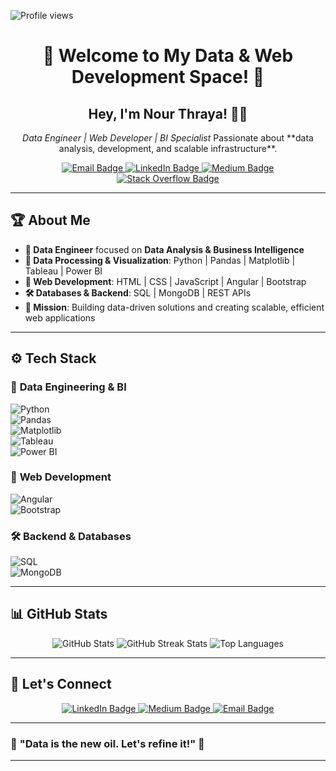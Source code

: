 <p align="left">
  <img src="https://komarev.com/ghpvc/?username=nour-thraya&label=Profile%20views&color=0e75b6&style=flat" alt="Profile views"/>
</p>

<h1 align="center">🚀 Welcome to My Data & Web Development Space! 🚀</h1>

<h2 align="center">Hey, I'm <strong>Nour Thraya</strong>! 👨‍💻</h2>
<p align="center">
  <em>Data Engineer | Web Developer | BI Specialist</em>  
  Passionate about **data analysis, development, and scalable infrastructure**.
</p>

<p align="center">
  <a href="mailto:thraya_nour@yahoo.com">
    <img src="https://img.shields.io/badge/Email-me-red?style=for-the-badge&logo=gmail" alt="Email Badge"/>
  </a>
  <a href="https://www.linkedin.com/in/nour-thraya-34ba0b1b4/" target="_blank">
    <img src="https://img.shields.io/badge/LinkedIn-connect-blue?style=for-the-badge&logo=linkedin" alt="LinkedIn Badge"/>
  </a>
  <a href="https://medium.com/@nourthraya" target="_blank">
    <img src="https://img.shields.io/badge/Medium-read-%2312100E?style=for-the-badge&logo=medium&logoColor=white" alt="Medium Badge"/>
  </a>
  <a href="https://stackoverflow.com/users/29835291/nour-thraya" target="_blank">
    <img src="https://img.shields.io/badge/Stackoverflow-ask-%23FE7A16?style=for-the-badge&logo=stack-overflow&logoColor=white" alt="Stack Overflow Badge"/>
  </a>
</p>

---

## 🏆 **About Me**
- **💼 Data Engineer** focused on **Data Analysis & Business Intelligence**  
- **🚀 Data Processing & Visualization**: Python | Pandas | Matplotlib | Tableau | Power BI  
- **🔧 Web Development**: HTML | CSS | JavaScript | Angular | Bootstrap  
- **🛠️ Databases & Backend**: SQL | MongoDB | REST APIs  
- **🎯 Mission**: Building data-driven solutions and creating scalable, efficient web applications  

---

## ⚙️ **Tech Stack**
### 🚀 **Data Engineering & BI**
![Python](https://img.shields.io/badge/Python-%233776AB.svg?style=for-the-badge&logo=python&logoColor=white)  
![Pandas](https://img.shields.io/badge/Pandas-%23150458.svg?style=for-the-badge&logo=pandas&logoColor=white)  
![Matplotlib](https://img.shields.io/badge/Matplotlib-%230A0E25.svg?style=for-the-badge&logo=matplotlib&logoColor=white)  
![Tableau](https://img.shields.io/badge/Tableau-%23300C73.svg?style=for-the-badge&logo=tableau&logoColor=white)  
![Power BI](https://img.shields.io/badge/Power%20BI-%23F2C811.svg?style=for-the-badge&logo=powerbi&logoColor=white)  

### 🔧 **Web Development**
![Angular](https://img.shields.io/badge/Angular-%23282C34.svg?style=for-the-badge&logo=angular&logoColor=white)  
![Bootstrap](https://img.shields.io/badge/Bootstrap-%23563D7C.svg?style=for-the-badge&logo=bootstrap&logoColor=white)  

### 🛠️ **Backend & Databases**
![SQL](https://img.shields.io/badge/SQL-%23000.svg?style=for-the-badge&logo=sql&logoColor=white)  
![MongoDB](https://img.shields.io/badge/MongoDB-%230A4C2F.svg?style=for-the-badge&logo=mongodb&logoColor=white)  

---

## 📊 **GitHub Stats**
<p align="center">
  <img src="https://github-readme-stats.vercel.app/api?username=nour-thraya&theme=dark&hide_border=false&include_all_commits=true&count_private=true" alt="GitHub Stats"/>
  <img src="https://github-readme-streak-stats.herokuapp.com/?user=nour-thraya&theme=dark&hide_border=false" alt="GitHub Streak Stats"/>
  <img src="https://github-readme-stats.vercel.app/api/top-langs/?username=nour-thraya&theme=dark&hide_border=false&include_all_commits=true&count_private=true&layout=compact" alt="Top Languages"/>
</p>

---

## 📢 **Let's Connect**
<p align="center">
  <a href="https://linkedin.com/in/nour-thraya" target="_blank">
    <img src="https://img.shields.io/badge/LinkedIn-connect-blue?style=for-the-badge&logo=linkedin" alt="LinkedIn Badge"/>
  </a>
  <a href="https://medium.com/@nourthraya" target="_blank">
    <img src="https://img.shields.io/badge/Medium-read-%2312100E?style=for-the-badge&logo=medium&logoColor=white" alt="Medium Badge"/>
  </a>
  <a href="mailto:nourthraya@example.com">
    <img src="https://img.shields.io/badge/Email-me-red?style=for-the-badge&logo=gmail" alt="Email Badge"/>
  </a>
</p>

---

### 🌟 **"Data is the new oil. Let's refine it!"** 🚀

---
